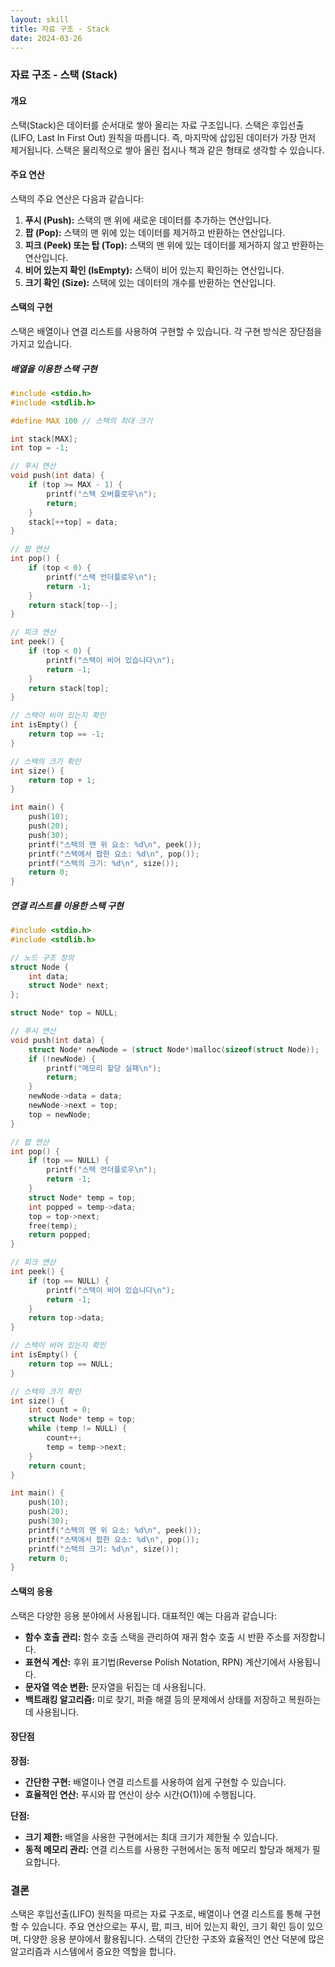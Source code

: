 ```yaml
---
layout: skill
title: 자료 구조 - Stack
date: 2024-03-26
---
```





### 자료 구조 - 스택 (Stack)

#### 개요

스택(Stack)은 데이터를 순서대로 쌓아 올리는 자료 구조입니다. 스택은 후입선출(LIFO, Last In First Out) 원칙을 따릅니다. 즉, 마지막에 삽입된 데이터가 가장 먼저 제거됩니다. 스택은 물리적으로 쌓아 올린 접시나 책과 같은 형태로 생각할 수 있습니다.

#### 주요 연산

스택의 주요 연산은 다음과 같습니다:
1. **푸시 (Push):** 스택의 맨 위에 새로운 데이터를 추가하는 연산입니다.
2. **팝 (Pop):** 스택의 맨 위에 있는 데이터를 제거하고 반환하는 연산입니다.
3. **피크 (Peek) 또는 탑 (Top):** 스택의 맨 위에 있는 데이터를 제거하지 않고 반환하는 연산입니다.
4. **비어 있는지 확인 (IsEmpty):** 스택이 비어 있는지 확인하는 연산입니다.
5. **크기 확인 (Size):** 스택에 있는 데이터의 개수를 반환하는 연산입니다.

#### 스택의 구현

스택은 배열이나 연결 리스트를 사용하여 구현할 수 있습니다. 각 구현 방식은 장단점을 가지고 있습니다.

##### 배열을 이용한 스택 구현

```c
#include <stdio.h>
#include <stdlib.h>

#define MAX 100 // 스택의 최대 크기

int stack[MAX];
int top = -1;

// 푸시 연산
void push(int data) {
    if (top >= MAX - 1) {
        printf("스택 오버플로우\n");
        return;
    }
    stack[++top] = data;
}

// 팝 연산
int pop() {
    if (top < 0) {
        printf("스택 언더플로우\n");
        return -1;
    }
    return stack[top--];
}

// 피크 연산
int peek() {
    if (top < 0) {
        printf("스택이 비어 있습니다\n");
        return -1;
    }
    return stack[top];
}

// 스택이 비어 있는지 확인
int isEmpty() {
    return top == -1;
}

// 스택의 크기 확인
int size() {
    return top + 1;
}

int main() {
    push(10);
    push(20);
    push(30);
    printf("스택의 맨 위 요소: %d\n", peek());
    printf("스택에서 팝한 요소: %d\n", pop());
    printf("스택의 크기: %d\n", size());
    return 0;
}
```

##### 연결 리스트를 이용한 스택 구현

```c
#include <stdio.h>
#include <stdlib.h>

// 노드 구조 정의
struct Node {
    int data;
    struct Node* next;
};

struct Node* top = NULL;

// 푸시 연산
void push(int data) {
    struct Node* newNode = (struct Node*)malloc(sizeof(struct Node));
    if (!newNode) {
        printf("메모리 할당 실패\n");
        return;
    }
    newNode->data = data;
    newNode->next = top;
    top = newNode;
}

// 팝 연산
int pop() {
    if (top == NULL) {
        printf("스택 언더플로우\n");
        return -1;
    }
    struct Node* temp = top;
    int popped = temp->data;
    top = top->next;
    free(temp);
    return popped;
}

// 피크 연산
int peek() {
    if (top == NULL) {
        printf("스택이 비어 있습니다\n");
        return -1;
    }
    return top->data;
}

// 스택이 비어 있는지 확인
int isEmpty() {
    return top == NULL;
}

// 스택의 크기 확인
int size() {
    int count = 0;
    struct Node* temp = top;
    while (temp != NULL) {
        count++;
        temp = temp->next;
    }
    return count;
}

int main() {
    push(10);
    push(20);
    push(30);
    printf("스택의 맨 위 요소: %d\n", peek());
    printf("스택에서 팝한 요소: %d\n", pop());
    printf("스택의 크기: %d\n", size());
    return 0;
}
```

#### 스택의 응용

스택은 다양한 응용 분야에서 사용됩니다. 대표적인 예는 다음과 같습니다:
- **함수 호출 관리:** 함수 호출 스택을 관리하여 재귀 함수 호출 시 반환 주소를 저장합니다.
- **표현식 계산:** 후위 표기법(Reverse Polish Notation, RPN) 계산기에서 사용됩니다.
- **문자열 역순 변환:** 문자열을 뒤집는 데 사용됩니다.
- **백트래킹 알고리즘:** 미로 찾기, 퍼즐 해결 등의 문제에서 상태를 저장하고 복원하는 데 사용됩니다.

#### 장단점

**장점:**
- **간단한 구현:** 배열이나 연결 리스트를 사용하여 쉽게 구현할 수 있습니다.
- **효율적인 연산:** 푸시와 팝 연산이 상수 시간(O(1))에 수행됩니다.

**단점:**
- **크기 제한:** 배열을 사용한 구현에서는 최대 크기가 제한될 수 있습니다.
- **동적 메모리 관리:** 연결 리스트를 사용한 구현에서는 동적 메모리 할당과 해제가 필요합니다.

### 결론

스택은 후입선출(LIFO) 원칙을 따르는 자료 구조로, 배열이나 연결 리스트를 통해 구현할 수 있습니다. 주요 연산으로는 푸시, 팝, 피크, 비어 있는지 확인, 크기 확인 등이 있으며, 다양한 응용 분야에서 활용됩니다. 스택의 간단한 구조와 효율적인 연산 덕분에 많은 알고리즘과 시스템에서 중요한 역할을 합니다.
